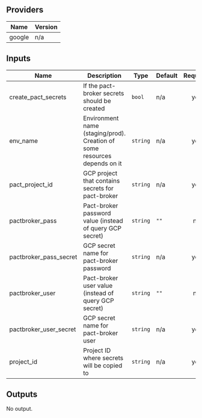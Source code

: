 ## Providers

| Name | Version |
|------|---------|
| google | n/a |

## Inputs

| Name | Description | Type | Default | Required |
|------|-------------|------|---------|:--------:|
| create\_pact\_secrets | If the pact-broker secrets should be created | `bool` | n/a | yes |
| env\_name | Environment name (staging/prod). Creation of some resources depends on it | `string` | n/a | yes |
| pact\_project\_id | GCP project that contains secrets for pact-broker | `string` | n/a | yes |
| pactbroker\_pass | Pact-broker password value (instead of query GCP secret) | `string` | `""` | no |
| pactbroker\_pass\_secret | GCP secret name for pact-broker password | `string` | n/a | yes |
| pactbroker\_user | Pact-broker user value (instead of query GCP secret) | `string` | `""` | no |
| pactbroker\_user\_secret | GCP secret name for pact-broker user | `string` | n/a | yes |
| project\_id | Project ID where secrets will be copied to | `string` | n/a | yes |

## Outputs

No output.
